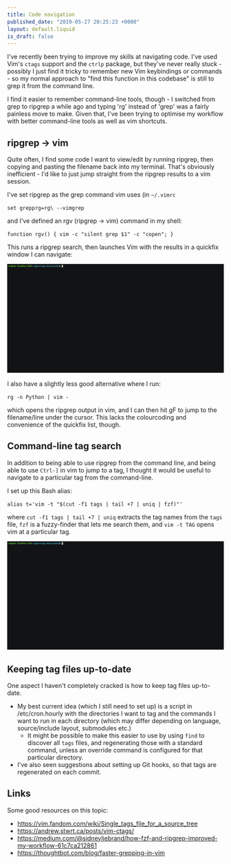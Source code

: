 ```yaml
---
title: Code navigation
published_date: "2019-05-27 20:25:23 +0000"
layout: default.liquid
is_draft: false
---
```

I've recently been trying to improve my skills at navigating code. I've used Vim's `ctags` support and the `ctrlp` package, but they've never really stuck - possibly I just find it tricky to remember new Vim keybindings or commands - so my normal approach to "find this function in this codebase" is still to grep it from the command line.

I find it easier to remember command-line tools, though - I switched from grep to ripgrep a while ago and typing 'rg' instead of 'grep' was a fairly painless move to make. Given that, I've been trying to optimise my workflow with better command-line tools as well as vim shortcuts.

## ripgrep -> vim

Quite often, I find some code I want to view/edit by running ripgrep, then copying and pasting the filename back into my terminal. That's obviously inefficient - I'd like to just jump straight from the ripgrep results to a vim session.

I've set ripgrep as the grep command vim uses (in `~/.vimrc`

```
set grepprg=rg\ --vimgrep
```

and I've defined an rgv (ripgrep -> vim) command in my shell:

```
function rgv() { vim -c "silent grep $1" -c "copen"; }
```

This runs a ripgrep search, then launches Vim with the results in a quickfix window I can navigate:

[![Demo of the rgv command](/static/rgv-small.gif)](/static/rgv.gif)

I also have a slightly less good alternative where I run:

```
rg -n Python | vim -
```

which opens the ripgrep output in vim, and I can then hit gF to jump to the filename/line under the cursor. This lacks the colourcoding and convenience of the quickfix list, though.


## Command-line tag search

In addition to being able to use ripgrep from the command line, and being able to use `Ctrl-]` in vim to jump to a tag, I thought it would be useful to navigate to a particular tag from the command-line.

I set up this Bash alias:

```
alias t='vim -t "$(cut -f1 tags | tail +7 | uniq | fzf)"'
```

where `cut -f1 tags | tail +7 | uniq` extracts the tag names from the `tags` file, `fzf` is a fuzzy-finder that lets me search them, and `vim -t TAG` opens vim at a particular tag. 

[![Demo of the t command](/static/t-small.gif)](/static/t.gif)

## Keeping tag files up-to-date

One aspect I haven't completely cracked is how to keep tag files up-to-date.

* My best current idea (which I still need to set up) is a script in /etc/cron.hourly with the directories I want to tag and the commands I want to run in each directory (which may differ depending on language, source/include layout, submodules etc.)
    * It might be possible to make this easier to use by using `find` to discover all `tags` files, and regenerating those with a standard command, unless an override command is configured for that particular directory.
* I've also seen suggestions about setting up Git hooks, so that tags are regenerated on each commit.

## Links

Some good resources on this topic:

* <https://vim.fandom.com/wiki/Single_tags_file_for_a_source_tree>
* <https://andrew.stwrt.ca/posts/vim-ctags/>
* <https://medium.com/@sidneyliebrand/how-fzf-and-ripgrep-improved-my-workflow-61c7ca212861>
* <https://thoughtbot.com/blog/faster-grepping-in-vim>

